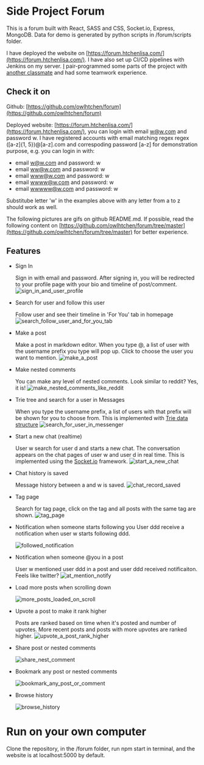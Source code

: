 # Side Project Forum

This is a forum built with React, SASS and CSS, Socket.io, Express, MongoDB. Data for demo is generated by python scripts in /forum/scripts folder.

I have deployed the website on [https://forum.htchenlisa.com/](https://forum.htchenlisa.com/). I have also set up CI/CD pipelines with Jenkins on my server. [I](https://github.com/owlhtchen) pair-programmed some parts of the project with [another classmate](https://github.com/shiinamiyuki) and had some teamwork experience.

## Check it on

Github: [https://github.com/owlhtchen/forum](https://github.com/owlhtchen/forum)

Deployed website: [https://forum.htchenlisa.com/](https://forum.htchenlisa.com/), you can login with email w@w.com and password w. I have registered accounts with email matching regex regex ([a-z]{1, 5})@[a-z].com and correspoding password [a-z] for demonstration purpose, e.g. you can login in with:

- email w@w.com and password: w
- email ww@w.com and password: w
- email www@w.com and password: w
- email wwww@w.com and password: w
- email wwwww@w.com and password: w

Substitube letter 'w' in the examples above with any letter from a to z should work as well.

The following pictures are gifs on github README.md. If possible, read the following content on [https://github.com/owlhtchen/forum/tree/master](https://github.com/owlhtchen/forum/tree/master) for better experience.

## Features

- Sign In

  Sign in with email and password. After signing in, you will be redirected to your profile page
  with your bio and timeline of post/comment.
  ![sign_in_and_user_profile](demo/sign_in_and_user_profile.gif)
  
- Search for user and follow this user
  
  Follow user and see their timeline in 'For You' tab in homepage 
  ![search_follow_user_and_for_you_tab](demo/search_follow_user_and_for_you_tab.gif)

- Make a post

  Make a post in markdown editor. When you type @,
  a list of user with the username prefix you type will pop up. Click to choose the user you want to mention.
  ![make_a_post](demo/make_a_post.gif)

- Make nested comments

  You can make any level of nested comments. Look similar to reddit? Yes, it is!
  ![make_nested_comments_like_reddit](demo/make_nested_comments_like_reddit.gif)

- Trie tree and search for a user in Messages

  When you type the username prefix, a list of users with that prefix will be shown for you to choose from. This is implemented with [Trie data structure](https://en.wikipedia.org/wiki/Trie)
  ![search_for_user_in_messenger](demo/search_for_user_in_messenger.gif)

- Start a new chat (realtime)

  User w search for user d and starts a new chat.
  The conversation appears on the chat pages of user w and user d in real time. This is implemented using the [Socket.io](https://socket.io/) framework.
  ![start_a_new_chat](demo/w_chat_with_d.gif)

- Chat history is saved

  Message history between a and w is saved.
  ![chat_record_saved](demo/chat_record_saved.gif)

- Tag page

  Search for tag page, click on the tag and all posts with the same tag are shown.
  ![tag_page](demo/tag_page.gif)

- Notification when someone starts following you
  User ddd receive a notification when user w starts following ddd.

  ![followed_notification](demo/followed_notification.gif)

- Notification when someone @you in a post

  User w mentioned user ddd in a post and user ddd received notificaiton. Feels like twitter?
  ![at_mention_notify](demo/at_mention_notify.gif)

- Load more posts when scrolling down

  ![more_posts_loaded_on_scroll](demo/more_posts_loaded_on_scroll.gif)

- Upvote a post to make it rank higher

  Posts are ranked based on time when it's posted and number of upvotes. More recent posts and posts with more upvotes are ranked higher.
  ![upvote_a_post_rank_higher](demo/upvote_a_post_rank_higher.gif)

- Share post or nested comments

  ![share_nest_comment](demo/share_nest_comment.gif)

- Bookmark any post or nested comments

  ![bookmark_any_post_or_comment](demo/bookmark_any_post_or_comment.gif)

- Browse history

  ![browse_history](demo/browse_history.gif)

# Run on your own computer
Clone the repository, in the /forum folder, run npm start in terminal, and the website is at localhost:5000 by default.